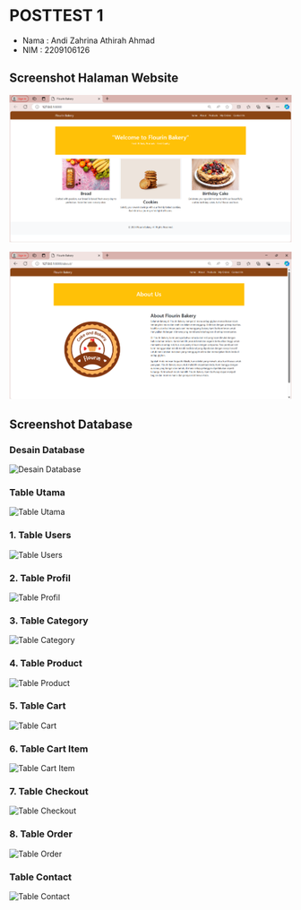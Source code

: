 # POSTTEST 1

- Nama : Andi Zahrina Athirah Ahmad
- NIM : 2209106126
  

## Screenshot Halaman Website

![Beranda Website](./WebsiteBakeryShop/assets/Home.png)

![Halaman About](./WebsiteBakeryShop/assets/About.png)

## Screenshot Database
### Desain Database
![Desain Database](https://github.com/user-attachments/assets/0cc090bf-706b-4e57-a619-bdcecf035d92)

### Table Utama
![Table Utama](https://github.com/user-attachments/assets/4547feac-5c29-4f47-96fd-9b35782d6671)

### 1. Table Users
![Table Users](https://github.com/user-attachments/assets/edf3cdb0-0934-4325-887b-6abd728acaee)

### 2. Table Profil
![Table Profil](https://github.com/user-attachments/assets/eaabe06a-ea4c-48f3-8882-211b78f2183c)

### 3. Table Category
![Table Category](https://github.com/user-attachments/assets/acac1adf-c3fc-44a3-8d12-92d0fe355a3b)

### 4. Table Product
![Table Product](https://github.com/user-attachments/assets/cf6bbc98-6610-4ad1-8c0b-9f4d447314cb)

### 5. Table Cart
![Table Cart](https://github.com/user-attachments/assets/40797615-5ea4-4d0c-bc46-f652bb268919)

### 6. Table Cart Item
![Table Cart Item](https://github.com/user-attachments/assets/b25e29fe-737c-4d20-aeee-780e071091a2)

### 7. Table Checkout
![Table Checkout](https://github.com/user-attachments/assets/8ceea5c8-e6b9-42b9-b9b7-cf1ed2195b9b)

### 8. Table Order
![Table Order](https://github.com/user-attachments/assets/03c59c43-cc3d-4e53-9f3a-cdf717503aa5)

### Table Contact
![Table Contact](https://github.com/user-attachments/assets/988d34b0-bf9d-4686-a72e-18c5b69b4c7d)





